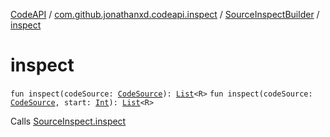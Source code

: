 [CodeAPI](../../index.md) / [com.github.jonathanxd.codeapi.inspect](../index.md) / [SourceInspectBuilder](index.md) / [inspect](.)

# inspect

`fun inspect(codeSource: `[`CodeSource`](../../com.github.jonathanxd.codeapi/-code-source/index.md)`): `[`List`](https://kotlinlang.org/api/latest/jvm/stdlib/kotlin.collections/-list/index.html)`<R>`
`fun inspect(codeSource: `[`CodeSource`](../../com.github.jonathanxd.codeapi/-code-source/index.md)`, start: `[`Int`](https://kotlinlang.org/api/latest/jvm/stdlib/kotlin/-int/index.html)`): `[`List`](https://kotlinlang.org/api/latest/jvm/stdlib/kotlin.collections/-list/index.html)`<R>`

Calls [SourceInspect.inspect](../-source-inspect/inspect.md)

